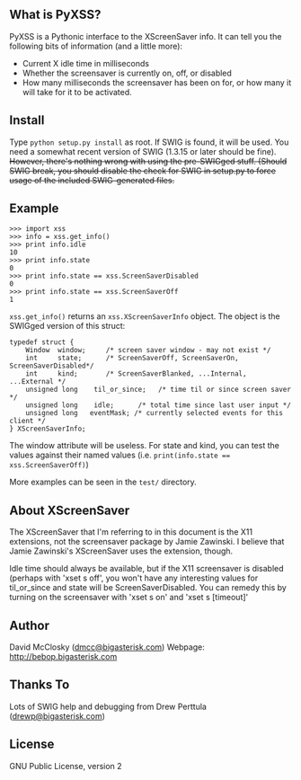 ## What is PyXSS?
PyXSS is a Pythonic interface to the XScreenSaver info.  It can tell you the following bits of
information (and a little more):

- Current X idle time in milliseconds
- Whether the screensaver is currently on, off, or disabled
- How many milliseconds the screensaver has been on for, or how many it will take for it to be activated.

## Install
Type `python setup.py install` as root.  If SWIG is found, it will be used.  You need a somewhat
recent version of SWIG (1.3.15 or later should be fine).  ~~However, there's nothing wrong with
using the pre-SWIGged stuff. (Should SWIG break, you should disable the check for SWIG in setup.py
to force usage of the included SWIG-generated files.~~

## Example

    >>> import xss
    >>> info = xss.get_info()
    >>> print info.idle
    10
    >>> print info.state
    0
    >>> print info.state == xss.ScreenSaverDisabled
    0
    >>> print info.state == xss.ScreenSaverOff
    1

`xss.get_info()` returns an `xss.XScreenSaverInfo` object.  The object is the SWIGged version of
this struct:

    typedef struct {
        Window  window;     /* screen saver window - may not exist */
        int     state;      /* ScreenSaverOff, ScreenSaverOn, ScreenSaverDisabled*/
        int     kind;       /* ScreenSaverBlanked, ...Internal, ...External */
        unsigned long    til_or_since;   /* time til or since screen saver */
        unsigned long    idle;      /* total time since last user input */
        unsigned long   eventMask; /* currently selected events for this client */
    } XScreenSaverInfo;

The window attribute will be useless.  For state and kind, you can test the values against their
named values (i.e. `print(info.state == xss.ScreenSaverOff)`)

More examples can be seen in the `test/` directory.

## About XScreenSaver
The XScreenSaver that I'm referring to in this document is the X11
extensions, not the screensaver package by Jamie Zawinski.  I believe
that Jamie Zawinski's XScreenSaver uses the extension, though.

Idle time should always be available, but if the X11 screensaver is
disabled (perhaps with 'xset s off', you won't have any interesting values
for til_or_since and state will be ScreenSaverDisabled.  You can remedy
this by turning on the screensaver with 'xset s on' and 'xset s [timeout]'

## Author
David McClosky (dmcc@bigasterisk.com)
Webpage: http://bebop.bigasterisk.com

## Thanks To
Lots of SWIG help and debugging from Drew Perttula (drewp@bigasterisk.com)

## License
GNU Public License, version 2
